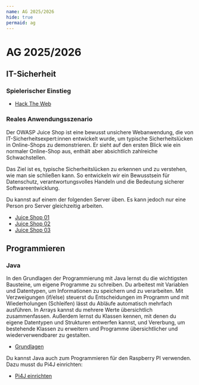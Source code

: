 ```yaml
---
name: AG 2025/2026
hide: true
permaid: ag
---
```


# AG 2025/2026

## IT-Sicherheit

### Spielerischer Einstieg

- [Hack The Web](https://hack.arrrg.de)

### Reales Anwendungsszenario

Der OWASP Juice Shop ist eine bewusst unsichere Webanwendung, die von IT-Sicherheitsexpert:innen entwickelt wurde, um typische Sicherheitslücken in Online-Shops zu demonstrieren. Er sieht auf den ersten Blick wie ein normaler Online-Shop aus, enthält aber absichtlich zahlreiche Schwachstellen.

Das Ziel ist es, typische Sicherheitslücken zu erkennen und zu verstehen, wie man sie schließen kann. So entwickeln wir ein Bewusstsein für Datenschutz, verantwortungsvolles Handeln und die Bedeutung sicherer Softwareentwicklung.

Du kannst auf einem der folgenden Server üben. Es kann jedoch nur eine Person pro Server gleichzeitig arbeiten.

- [Juice Shop 01](https://juice-01.cool.openpatch.org/#/)
- [Juice Shop 02](https://juice-02.cool.openpatch.org/#/)
- [Juice Shop 03](https://juice-03.cool.openpatch.org/#/)

## Programmieren

### Java

In den Grundlagen der Programmierung mit Java lernst du die wichtigsten Bausteine, um eigene Programme zu schreiben. Du arbeitest mit Variablen und Datentypen, um Informationen zu speichern und zu verarbeiten. Mit Verzweigungen (if/else) steuerst du Entscheidungen im Programm und mit Wiederholungen (Schleifen) lässt du Abläufe automatisch mehrfach ausführen. In Arrays kannst du mehrere Werte übersichtlich zusammenfassen. Außerdem lernst du Klassen kennen, mit denen du eigene Datentypen und Strukturen entwerfen kannst, und Vererbung, um bestehende Klassen zu erweitern und Programme übersichtlicher und wiederverwendbarer zu gestalten.

- [Grundlagen](/grundlagen/variablen)

Du kannst Java auch zum Programmieren für den Raspberry PI verwenden. Dazu musst du Pi4J einrichten:

- [Pi4J einrichten](https://www.pi4j.com/prepare/)
